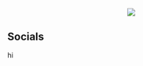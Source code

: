 <html>
    <head>
        <link rel="stylesheet" href="https://cdn.jsdelivr.net/npm/@fortawesome/fontawesome-free@6.2.1/css/fontawesome.min.css" integrity="sha384-QYIZto+st3yW+o8+5OHfT6S482Zsvz2WfOzpFSXMF9zqeLcFV0/wlZpMtyFcZALm" crossorigin="anonymous">
    </head>
    <body>
        <h1 align="center">
            <img src="https://cdn.discordapp.com/attachments/1036309483980329072/1059284675237007480/9007-popcatchristmas.gif"></img>
        </h1>
        <h2>Socials</h2>
        <p><i class="fa-brands fa-discord"></i> hi</p>
    </body>
</html>

